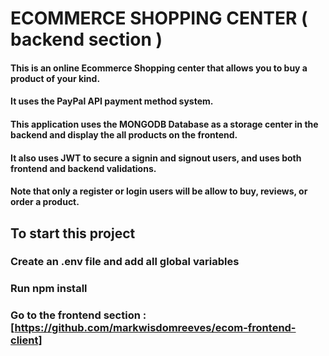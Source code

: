 # ECOMMERCE SHOPPING CENTER ( backend section )

#### This is an online Ecommerce Shopping center that allows you to buy a product of your kind.
#### It uses the PayPal API payment method system. 
#### This application uses the MONGODB Database as a storage center in the backend and display the all products on the frontend.
#### It also uses JWT to secure a signin and signout users, and uses both frontend and backend validations.
#### Note that only a register or login users will be allow to buy, reviews, or order a product.

## To start this project

### Create an .env file and add all global variables
### Run npm install

### Go to the frontend section :[https://github.com/markwisdomreeves/ecom-frontend-client]






